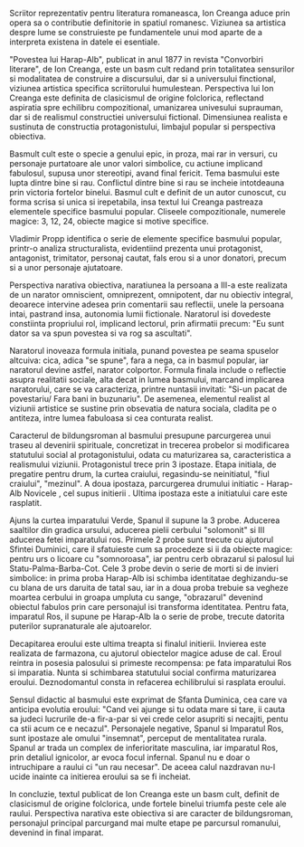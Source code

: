 Scriitor reprezentativ pentru literatura romaneasca, Ion Creanga aduce prin opera sa o contributie definitorie in spatiul romanesc. Viziunea sa artistica despre lume se construieste pe fundamentele unui mod aparte de a interpreta existena in datele ei esentiale.

"Povestea lui Harap-Alb", publicat in anul 1877 in revista "Convorbiri literare", de Ion Creanga, este un basm cult redand prin totalitatea sensurilor si modalitatea de construire a discursului, dar si a universului finctional, viziunea artistica specifica scriitorului humulestean. Perspectiva lui Ion Creanga este definita de clasicismul de origine folclorica, reflectand aspiratia spre echilibru compozitional, umanizarea univesului suprauman, dar si de realismul constructiei universului fictional. Dimensiunea realista e sustinuta de constructia protagonistului, limbajul popular si perspectiva obiectiva.

Basmult cult este o specie a genului epic, in proza, mai rar in versuri, cu personaje purtatoare ale unor valori simbolice, cu actiune implicand fabulosul, supusa unor stereotipi, avand final fericit. Tema basmului este lupta dintre bine si rau. Conflictul dintre bine si rau se incheie intotdeauna prin victoria fortelor binelui. Basmul cult e definit de un autor cunoscut, cu forma scrisa si unica si irepetabila, insa textul lui Creanga pastreaza elementele specifice basmului popular. Cliseele compozitionale, numerele magice: 3, 12, 24, obiecte magice si motive specifice.

Vladimir Propp identifica o serie de elemente specifice basmului popular, printr-o analiza structuralista, evidentiind prezenta unui protagonist, antagonist, trimitator, personaj cautat, fals erou si a unor donatori, precum si a unor personaje ajutatoare.

Perspectiva narativa obiectiva, naratiunea la persoana a III-a este realizata de un narator omniscient, omniprezent, omnipotent, dar nu obiectiv integral, deoarece intervine adesea prin comentarii sau reflectii, unele la persoana intai, pastrand insa, autonomia lumii fictionale. Naratorul isi dovedeste constiinta propriului rol, implicand lectorul, prin afirmatii precum: "Eu sunt dator sa va spun povestea si va rog sa ascultati".

Naratorul inoveaza formula initiala, punand povestea pe seama spuselor altcuiva: cica, adica "se spune", fara a nega, ca in basmul popular, iar naratorul devine astfel, narator colportor. Formula finala include o reflectie asupra realitatii sociale, alta decat in lumea basmului, marcand implicarea naratorului, care se va caracteriza, printre nuntasii invitati: "Si-un pacat de povestariu/ Fara bani in buzunariu". De asemenea, elementul realist al viziunii artistice se sustine prin obsevatia de natura sociala, cladita pe o antiteza, intre lumea fabuloasa si cea conturata realist.

Caracterul de bildungsroman al basmului presupune parcurgerea unui traseu al devenirii spirituale, concretizat in trecerea probelor si modificarea statutului social al protagonistului, odata cu maturizarea sa, caracteristica a realismului viziunii. Protagonistul trece prin 3 ipostaze. Etapa initiala, de pregatire pentru drum, la curtea craiului, regasindu-se neinitiatul, "fiul craiului", "mezinul". A doua ipostaza, parcurgerea drumului initiatic - Harap-Alb Novicele , cel supus initierii . Ultima ipostaza este a initiatului care este rasplatit.

Ajuns la curtea imparatului Verde, Spanul il supune la 3 probe. Aducerea saaltilor din gradica ursului, aducerea pielii cerbului "solomonit" si III aducerea fetei imparatului ros. Primele 2 probe sunt trecute cu ajutorul Sfintei Duminici, care il sfatuieste cum sa procedeze si ii da obiecte magice: pentru urs o licoare cu "somnoroasa", iar pentru cerb obrazarul si palosul lui Statu-Palma-Barba-Cot. Cele 3 probe devin o serie de morti si de invieri simbolice: in prima proba Harap-Alb isi schimba identitatae deghizandu-se cu blana de urs daruita de tatal sau, iar in a doua proba trebuie sa vegheze moartea cerbului in groapa umpluta cu sange, "obrazarul" devenind obiectul fabulos prin care personajul isi transforma identitatea. Pentru fata, imparatul Ros, il supune pe Harap-Alb la o serie de probe, trecute datorita puterilor supranaturale ale ajutoarelor.

Decapitarea eroului este ultima treapta si finalul initierii. Invierea este realizata de farmazona, cu ajutorul obiectelor magice aduse de cal. Eroul reintra in posesia palosului si primeste recompensa: pe fata imparatului Ros si imparatia. Nunta si schimbarea statutului social confirma maturizarea eroului. Deznodomantul consta in refacerea echilibrului si rasplata eroului.

Sensul didactic al basmului este exprimat de Sfanta Duminica, cea care va anticipa evolutia eroului: "Cand vei ajunge si tu odata mare si tare, ii cauta sa judeci lucrurile de-a fir-a-par si vei crede celor asupriti si necajiti, pentu ca stii acum ce e necazul". Personajele negative, Spanul si Imparatul Ros, sunt ipostaze ale omului "insemnat", perceput de mentalitatea rurala. Spanul ar trada un complex de inferioritate masculina, iar imparatul Ros, prin detaliul ignicolor, ar evoca focul infernal. Spanul nu e doar o intruchipare a raului ci "un rau necesar". De aceea calul nazdravan nu-l ucide inainte ca initierea eroului sa se fi incheiat.


In concluzie, textul publicat de Ion Creanga este un basm cult, definit de clasicismul de origine folclorica, unde fortele binelui triumfa peste cele ale raului. Perspectiva narativa este obiectiva si are caracter de bildungsroman, personajul principal parcurgand mai multe etape pe parcursul romanului, devenind in final imparat.